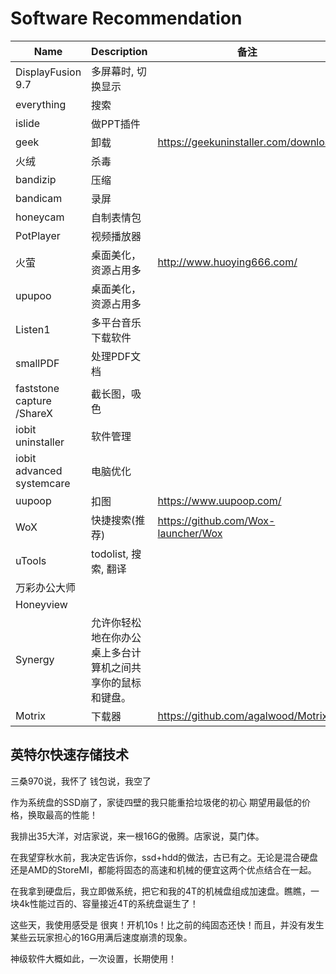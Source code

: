 # Software Recommendation

| Name                      | Description                                                | 备注                                   |
| ------------------------- | ---------------------------------------------------------- | -------------------------------------- |
| DisplayFusion 9.7         | 多屏幕时, 切换显示                                         |                                        |
| everything                | 搜索                                                       |                                        |
| islide                    | 做PPT插件                                                  |                                        |
| geek                      | 卸载                                                       | <https://geekuninstaller.com/download> |
| 火绒                      | 杀毒                                                       |                                        |
| bandizip                  | 压缩                                                       |                                        |
| bandicam                  | 录屏                                                       |                                        |
| honeycam                  | 自制表情包                                                 |                                        |
| PotPlayer                 | 视频播放器                                                 |                                        |
| 火萤                      | 桌面美化，资源占用多                                       | <http://www.huoying666.com/>           |
| upupoo                    | 桌面美化，资源占用多                                       |                                        |
| Listen1                   | 多平台音乐下载软件                                         |                                        |
| smallPDF                  | 处理PDF文档                                                |                                        |
| faststone capture /ShareX | 截长图，吸色                                               |                                        |
| iobit uninstaller         | 软件管理                                                   |                                        |
| iobit advanced systemcare | 电脑优化                                                   |                                        |
| uupoop                    | 扣图                                                       | <https://www.uupoop.com/>              |
| WoX                       | 快捷搜索(推荐)                                             | <https://github.com/Wox-launcher/Wox>  |
| uTools                    | todolist, 搜索, 翻译                                       |                                        |
| 万彩办公大师              |                                                            |                                        |
| Honeyview                 |                                                            |                                        |
| Synergy                   | 允许你轻松地在你办公桌上多台计算机之间共享你的鼠标和键盘。 |                                        |
| Motrix                    | 下载器                                                     | https://github.com/agalwood/Motrix     |

## 英特尔快速存储技术

三桑970说，我怀了
钱包说，我空了

作为系统盘的SSD崩了，家徒四壁的我只能重拾垃圾佬的初心
期望用最低的价格，换取最高的性能！

我排出35大洋，对店家说，来一根16G的傲腾。店家说，莫门体。

在我望穿秋水前，我决定告诉你，ssd+hdd的做法，古已有之。无论是混合硬盘还是AMD的StoreMI，都能将固态的高速和机械的便宜这两个优点结合在一起。

在我拿到硬盘后，我立即做系统，把它和我的4T的机械盘组成加速盘。瞧瞧，一块4k性能过百的、容量接近4T的系统盘诞生了！

这些天，我使用感受是
很爽！开机10s！比之前的纯固态还快！而且，并没有发生某些云玩家担心的16G用满后速度崩溃的现象。

神级软件大概如此，一次设置，长期使用！
